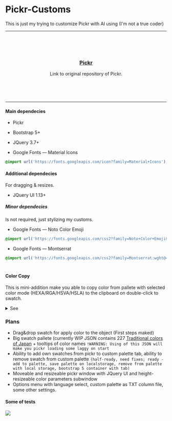 # Pickr-Customs
This is just my trying to customize Pickr with AI using (I'm not a true coder)
<hr><br/><br/><br/>

<h3 align="center">
   <a href="https://github.com/simonwep/pickr">Pickr</a>
</h3>
<p align="center">Link to original repository of Pickr.</p>
<br/><br/><br/><hr>

#### Main dependecies
- Pickr
- Bootstrap 5+
- JQuery 3.7+

- Google Fonts — Material Icons
```css
@import url('https://fonts.googleapis.com/icon?family=Material+Icons');
```

#### Additional dependecies
For dragging & resizes.
- JQuery UI 1.13+

##### Minor dependecies
Is not required, just stylizing my customs.
- Google Fonts — Noto Color Emoji
```css
@import url('https://fonts.googleapis.com/css2?family=Noto+Color+Emoji&display=swap');
```
- Google Fonts — Montserrat
```css
@import url('https://fonts.googleapis.com/css2?family=Montserrat:wght@400;600&display=swap');
```

#

#### Color Copy
This is mini-addition make you able to copy color from pallete with selected color mode (HEXA/RGA/HSVA/HSLA) to the clipboard on double-click to swatch.
<details>
  <summary>See</summary>
<p align="center">
  <img src="https://i.imgur.com/hVDbWer.gif">
</p>

<h4 align="center"><a href="https://demernkardaz.github.io/Pickr-Customs/demo_cc.html" target="_blank">Demo</a></h4>

	
##### JS
```js
    // "pickr" must be available in code for this, i.e. const pickr = Pickr.create({...)};
function convertColor(color, inputValue) {
    let roundedColorString = null;
    if (typeof color === "string") {
        color = pickr.Color.fromString(color);
    }
    if (inputValue === "HEXA") {
        roundedColorString = color.toHEXA().toString();
    } else if (inputValue === "RGBA") {
        roundedColorString = `rgba(${Math.round(color.toRGBA()[0])}, ${Math.round(color.toRGBA()[1])}, ${Math.round(color.toRGBA()[2])}, ${color.a})`;
    } else if (inputValue === "CMYK") {
        roundedColorString = `cmyk(${Math.round(color.toCMYK()[0])}%, ${Math.round(color.toCMYK()[1])}%, ${Math.round(color.toCMYK()[2])}%, ${Math.round(color.toCMYK()[3])}%)`;
    } else if (inputValue === "HSLA") {
        roundedColorString = `hsla(${Math.round(color.toHSLA()[0])}, ${Math.round(color.toHSLA()[1])}%, ${Math.round(color.toHSLA()[2])}%, ${color.a})`;
    } else if (inputValue === "HSVA") {
        roundedColorString = `hsva(${Math.round(color.toHSVA()[0])}, ${Math.round(color.toHSVA()[1])}%, ${Math.round(color.toHSVA()[2])}%, ${color.a})`;
    }
    return roundedColorString;
}
	$("[aria-label='color swatch']").on("dblclick", function() {
		var valueElement = $(".pcr-type.active");
		var inputValue = valueElement.data("type");
		const color =pickr.getColor($(this)[0]);
		if(color) {
			let roundedColorString = convertColor(color, inputValue);
			navigator.clipboard.writeText(`${roundedColorString}`);
			$(this).addClass('on_overlay_ofclick');
			setTimeout(() => {
				$(this).removeClass('on_overlay_ofclick');
			}, 1000);
		}
	});
```
##### Style
```css
[aria-label='color swatch'].on_overlay_ofclick {
    --pcr-color: #4082eecc !important;
    z-index: 100;
}
[aria-label='color swatch'].on_overlay_ofclick::after {
    content: '✓' !important;
    font-size: 20px !important;
    color: white;
    line-height: 1.1;
}
```

</details>

### Plans
- Drag&drop swatch for apply color to the object (First steps maked)
- Big swatch pallete (currently WIP JSON contains 227 [Traditional colors of Japan](https://en.wikipedia.org/wiki/Traditional_colors_of_Japan) + tooltips of color names `!WARNING: Using of this JSON will make you pickr loading some laggy on start`
- Ability to add own swatches from pickr to custom palette tab, ability to remove swatch from custom palette `(half-ready, need fixes; ready - add to palette, save palette on localstorage, remove from palette with local storage, bootstrap 5 container with tab)`
- Moveable and resizeable pickr window with JQuery UI and height-resizeable color parameters subwindow
- Options menu with language select, custom palette as TXT column file, some other settings.

<p align="center">
	<h4>Some of tests</h4>
	<img src="https://i.imgur.com/hVDbWer.gif">
</p>


